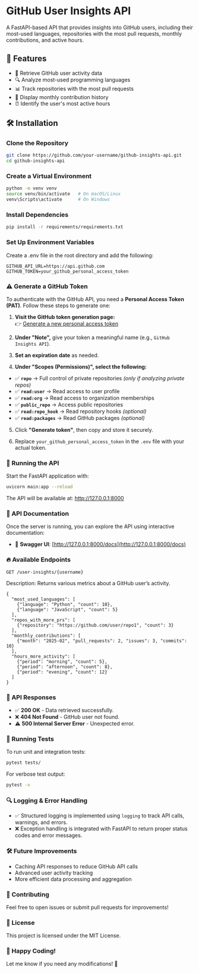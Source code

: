 # GitHub User Insights API

A FastAPI-based API that provides insights into GitHub users, including their most-used languages, repositories with the most pull requests, monthly contributions, and active hours.

## 📌 Features

- 🚀 Retrieve GitHub user activity data
- 🔍 Analyze most-used programming languages
- 📊 Track repositories with the most pull requests
- 📆 Display monthly contribution history
- ⏰ Identify the user's most active hours

## 🛠️ Installation

### Clone the Repository

```bash
git clone https://github.com/your-username/github-insights-api.git
cd github-insights-api
```

### Create a Virtual Environment

```bash
python -m venv venv
source venv/bin/activate   # On macOS/Linux
venv\Scripts\activate      # On Windows
```

### Install Dependencies

```bash
pip install -r requirements/requirements.txt
```

### Set Up Environment Variables
Create a .env file in the root directory and add the following:

```
GITHUB_API_URL=https://api.github.com
GITHUB_TOKEN=your_github_personal_access_token
```
### ⚠️ Generate a GitHub Token

To authenticate with the GitHub API, you need a **Personal Access Token (PAT)**. Follow these steps to generate one:

1. **Visit the GitHub token generation page:**  
   👉 [Generate a new personal access token](https://github.com/settings/personal-access-tokens/new)
   
2. **Under "Note",** give your token a meaningful name (e.g., `GitHub Insights API`).

3. **Set an expiration date** as needed.

4. **Under "Scopes (Permissions)", select the following:**
- ✅ **`repo`** → Full control of private repositories *(only if analyzing private repos)*
- ✅ **`read:user`** → Read access to user profile
- ✅ **`read:org`** → Read access to organization memberships
- ✅ **`public_repo`** → Access public repositories
- ✅ **`read:repo_hook`** → Read repository hooks *(optional)*
- ✅ **`read:packages`** → Read GitHub packages *(optional)*

5. Click **"Generate token"**, then copy and store it securely.

6. Replace `your_github_personal_access_token` in the `.env` file with your actual token.

### 🚀 Running the API
Start the FastAPI application with:

```bash
uvicorn main:app --reload
```

The API will be available at: http://127.0.0.1:8000

### 📜 API Documentation

Once the server is running, you can explore the API using interactive documentation:

- 📄 **Swagger UI**: [http://127.0.0.1:8000/docs](http://127.0.0.1:8000/docs)

### 🔥 Available Endpoints
```
GET /user-insights/{username}
```

Description:
Returns various metrics about a GitHub user’s activity.

```
{
  "most_used_languages": [
    {"language": "Python", "count": 10},
    {"language": "JavaScript", "count": 5}
  ],
  "repos_with_more_prs": [
    {"repository": "https://github.com/user/repo1", "count": 3}
  ],
  "monthly_contributions": [
    {"month": "2025-02", "pull_requests": 2, "issues": 3, "commits": 10}
  ],
  "hours_more_activity": [
    {"period": "morning", "count": 5},
    {"period": "afternoon", "count": 8},
    {"period": "evening", "count": 12}
  ]
}
```

### 📡 API Responses

- ✅ **200 OK** - Data retrieved successfully.
- ❌ **404 Not Found** - GitHub user not found.
- ⚠️ **500 Internal Server Error** - Unexpected error.

### 🧪 Running Tests

To run unit and integration tests:
```bash
pytest tests/
```

For verbose test output:

```bash
pytest -v
```

### 🔍 Logging & Error Handling
- ✅ Structured logging is implemented using `logging` to track API calls, warnings, and errors.
- ❌ Exception handling is integrated with FastAPI to return proper status codes and error messages.

### 🛠️ Future Improvements
- Caching API responses to reduce GitHub API calls
- Advanced user activity tracking
- More efficient data processing and aggregation


### 🤝 Contributing

Feel free to open issues or submit pull requests for improvements!


### 📜 License
This project is licensed under the MIT License.

### 🚀 Happy Coding!

Let me know if you need any modifications! 🚀
